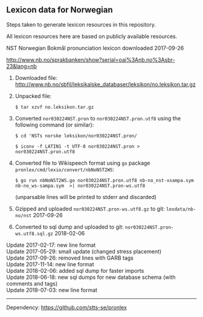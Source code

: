 ## Lexicon data for Norwegian

Steps taken to generate lexicon resources in this repository.

All lexicon resources here are based on publicly available resources.

NST Norwegian Bokmål pronunciation lexicon downloaded 2017-09-26

http://www.nb.no/sprakbanken/show?serial=oai%3Anb.no%3Asbr-23&lang=nb

 1. Downloaded file: http://www.nb.no/sbfil/leksikalske_databaser/leksikon/no.leksikon.tar.gz

 2. Unpacked file:

    `$ tar xzvf no.leksikon.tar.gz`

 3. Converted `nor030224NST.pron` to `nor030224NST.pron.utf8` using the following command (or similar):
    
    `$ cd 'NSTs norske leksikon/nor030224NST.pron/`

    `$ iconv -f LATIN1 -t UTF-8 nor030224NST.pron > nor030224NST.pron.utf8`

 4. Converted file to Wikispeech format using `go` package `pronlex/cmd/lexio/convert/nbNoNST2WS`:

    `$ go run nbNoNST2WS.go nor030224NST.pron.utf8 nb-no_nst-xsampa.sym nb-no_ws-sampa.sym  >| nor030224NST.pron-ws.utf8`

    (unparsable lines will be printed to stderr and discarded)

 5. Gzipped and uploaded `nor030224NST.pron-ws.utf8.gz` to git: `lexdata/nb-no/nst` 2017-09-26
 
 6. Converted to sql dump and uploaded to git: `nor030224NST.pron-ws.utf8.sql.gz` 2018-02-06

Update 2017-02-17: new line format   
Update 2017-05-29: small update (changed stress placement)   
Update 2017-09-26: removed lines with GARB tags   
Update 2017-11-14: new line format   
Update 2018-02-06: added sql dump for faster imports    
Update 2018-06-18: new sql dumps for new database schema (with comments and tags)    
Update 2018-07-03: new line format   

---

Dependency: https://github.com/stts-se/pronlex
